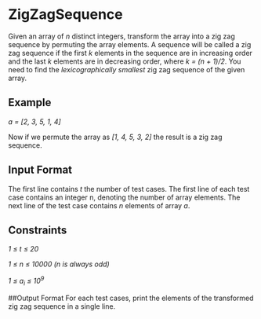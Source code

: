 # ZigZagSequence
Given an array of *n*  distinct integers, transform the array into a zig zag sequence by permuting the array elements. A sequence will be called a zig zag sequence if the first *k* elements in the sequence are in increasing order and the last *k* elements are in decreasing order, where *k = (n + 1)/2*. You need to find the *lexicographically smallest* zig zag sequence of the given array.

## Example
*a = [2, 3, 5, 1, 4]*

Now if we permute the array as *[1, 4, 5, 3, 2]* the result is a zig zag sequence.

## Input Format
The first line contains *t* the number of test cases. The first line of each test case contains an integer n, denoting the number of array elements. The next line of the test case contains *n* elements of array *a*.

## Constraints
*1 ≤ t ≤ 20*

*1 ≤ n ≤ 10000 (n is always odd)*

*1 ≤ a<sub>i</sub> ≤ 10<sup>9</sup>*

##Output Format
For each test cases, print the elements of the transformed zig zag sequence in a single line.
